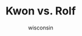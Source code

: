 ---
media: "images/rounds/round_4_2/kwon_tries_to_shoot_rolf.png"
media_type: image
title: Kwon vs. Rolf
author: wisconsin
desc: Kwon Myong-hwa attempts to fire upon Rolf Shepherd.
---